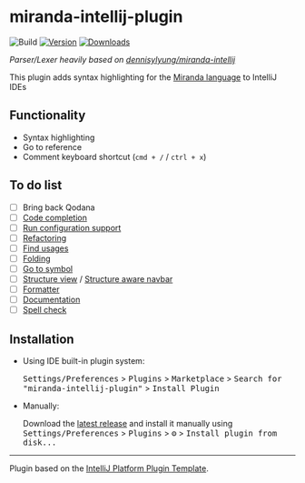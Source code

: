 # miranda-intellij-plugin

![Build](https://github.com/adnathanail/miranda-intellij-plugin/workflows/Build/badge.svg)
[![Version](https://img.shields.io/jetbrains/plugin/v/20871-miranda-language-support.svg)](https://plugins.jetbrains.com/plugin/20871-miranda-language-support)
[![Downloads](https://img.shields.io/jetbrains/plugin/d/20871-miranda-language-support.svg)](https://plugins.jetbrains.com/plugin/20871-miranda-language-support)

_Parser/Lexer heavily based on [dennisylyung/miranda-intellij](https://github.com/dennisylyung/miranda-intellij)_

<!-- Plugin description -->
This plugin adds syntax highlighting for the [Miranda language](https://www.cs.kent.ac.uk/people/staff/dat/miranda/) to IntelliJ IDEs
<!-- Plugin description end -->

## Functionality

- Syntax highlighting
- Go to reference
- Comment keyboard shortcut (`cmd + /` / `ctrl + x`)

## To do list

- [ ] Bring back Qodana
- [ ] [Code completion](https://plugins.jetbrains.com/docs/intellij/completion-contributor.html)
- [ ] [Run configuration support](https://plugins.jetbrains.com/docs/intellij/run-configurations.html?from=jetbrains.org#implement-a-run-configuration)
- [ ] [Refactoring](https://plugins.jetbrains.com/docs/intellij/reference-contributor.html#define-a-refactoring-support-provider)
- [ ] [Find usages](https://plugins.jetbrains.com/docs/intellij/find-usages-provider.html)
- [ ] [Folding](https://plugins.jetbrains.com/docs/intellij/folding-builder.html)
- [ ] [Go to symbol](https://plugins.jetbrains.com/docs/intellij/go-to-symbol-contributor.html)
- [ ] [Structure view](https://plugins.jetbrains.com/docs/intellij/structure-view-factory.html) / [Structure aware navbar](https://plugins.jetbrains.com/docs/intellij/structure-aware-navbar.htm)
- [ ] [Formatter](https://plugins.jetbrains.com/docs/intellij/formatter.html)
- [ ] [Documentation](https://plugins.jetbrains.com/docs/intellij/documentation-provider.html)
- [ ] [Spell check](https://plugins.jetbrains.com/docs/intellij/spell-checking-strategy.html)

## Installation

- Using IDE built-in plugin system:
  
  <kbd>Settings/Preferences</kbd> > <kbd>Plugins</kbd> > <kbd>Marketplace</kbd> > <kbd>Search for "miranda-intellij-plugin"</kbd> >
  <kbd>Install Plugin</kbd>
  
- Manually:

  Download the [latest release](https://github.com/adnathanail/miranda-intellij-plugin/releases/latest) and install it manually using
  <kbd>Settings/Preferences</kbd> > <kbd>Plugins</kbd> > <kbd>⚙️</kbd> > <kbd>Install plugin from disk...</kbd>


---
Plugin based on the [IntelliJ Platform Plugin Template][template].

[template]: https://github.com/JetBrains/intellij-platform-plugin-template
